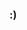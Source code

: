 ### :)


<!--
**rgkeat/rgkeat** is a ✨ _special_ ✨ repository because its `README.md` (this file) appears on your GitHub profile.

Here are some ideas to get you started:

- 🔭 I’m currently working on ...
- 🌱 I’m currently learning ...
- 👯 I’m looking to collaborate on ...
- 🤔 I’m looking for help with ...![tumblr_m9a12ceLYl1r13jn1o1_500](https://github.com/rgkeat/rgkeat/assets/87570371/808e8366-44c4-42b1-a504-5b0b0a79dbb7)

- 💬 Ask me about ...
- 📫 How to reach me: ...
- 😄 Pronouns: ...
- ⚡ Fun fact: ...
-->
